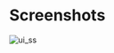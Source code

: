 # Screenshots

![ui_ss](https://user-images.githubusercontent.com/54469544/140491197-6c804fdc-c089-446d-a655-e64e3faa132c.png)
